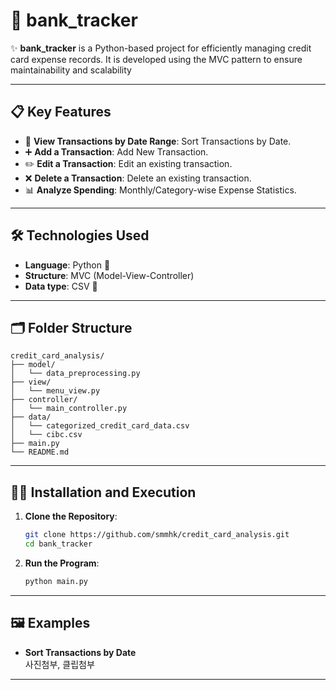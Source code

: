# 🏦 bank_tracker

✨ **bank_tracker** is a Python-based project for efficiently managing credit card expense records.
It is developed using the MVC pattern to ensure maintainability and scalability  

---

## 📋 Key Features
- 📆 **View Transactions by Date Range**: Sort Transactions by Date.
- ➕ **Add a Transaction**: Add New Transaction.
- ✏️ **Edit a Transaction**: Edit an existing transaction.
- ❌ **Delete a Transaction**: Delete an existing transaction.
- 📊 **Analyze Spending**: Monthly/Category-wise Expense Statistics.

---

## 🛠️ Technologies Used
- **Language**: Python 🐍
- **Structure**: MVC (Model-View-Controller)
- **Data type**: CSV 📄

---
## 🗂 Folder Structure
```plaintext
credit_card_analysis/
├── model/
│   └── data_preprocessing.py
├── view/
│   └── menu_view.py
├── controller/
│   └── main_controller.py
├── data/
│   └── categorized_credit_card_data.csv
│   └── cibc.csv
├── main.py
└── README.md
```

---

## 🧑‍💻  Installation and Execution
1. **Clone the Repository**:
   ```bash
   git clone https://github.com/smmhk/credit_card_analysis.git
   cd bank_tracker
   ```

2. **Run the Program**:
    ```bash
   python main.py
   ```

---

## 🖼️ Examples
- **Sort Transactions by Date**  
  사진첨부, 클립첨부 
---

